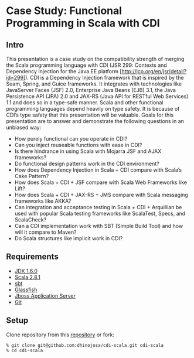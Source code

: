 Case Study: Functional Programming in Scala with CDI
====================================================

Intro
-----

This presentation is a case study on the compatibility strength of merging the Scala programming language with CDI (JSR 299: Contexts and Dependency Injection for the Java EE platform [http://jcp.org/en/jsr/detail?id=299]).  CDI is a Dependency Injection framework that is inspired by the Seam, Spring, and Guice frameworks.  It integrates with technologies like JavaServer Faces (JSF) 2.0, Enterprise Java Beans (EJB) 3.1, the Java Persistence API (JPA) 2.0 and JAX-RS (Java API for RESTful Web Services) 1.1 and does so in a type-safe manner.  Scala and other functional programming languages depend heavily on type safety.  It is because of CDI’s type safety that this presentation will be valuable.  Goals for this presentation are to answer and demonstrate the following questions in an unbiased way:

* How purely functional can you operate in CDI?
* Can you inject reuseable functions with ease in CDI?
* Is there hindrance in using Scala with Mojarra JSF and AJAX frameworks?
* Do functional design patterns work in the CDI environment?
* How does Dependency Injection in Scala + CDI compare with Scala’s Cake Pattern?
* How does Scala + CDI + JSF compare with Scala Web Frameworks like Lift?
* How does Scala + CDI + JAX-RS  + JMS  compare with Scala messaging frameworks like AKKA?
* Can integration and acceptance testing in Scala + CDI + Arquillian be used with popular Scala testing frameworks like ScalaTest, Specs, and ScalaCheck?
* Can a CDI implementation work with SBT (Simple Build Tool) and how will it compare to Maven?
* Do Scala structures like implicit work in CDI?

Requirements
------------

* [JDK 1.6.0](http://www.oracle.com/technetwork/java/javase/downloads/index.html)
* [Scala 2.8.1](http://www.scala-lang.org/downloads)
* [sbt](http://code.google.com/p/simple-build-tool/) 
* [Glassfish](http://glassfish.java.net/)
* [Jboss Application Server](http://www.jboss.org/jbossas/)
* [Git](http://http://git-scm.com/)

Setup
-----
Clone repository from this [repository](https://github.com/dhinojosa/cdi-scala) or fork:

    % git clone git@github.com:dhinojosa/cdi-scala.git cdi-scala
    % cd cdi-scala


